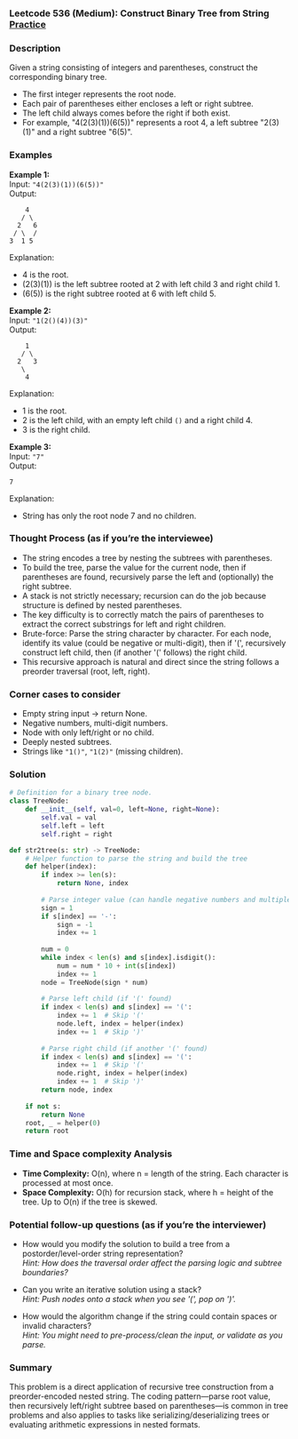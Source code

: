### Leetcode 536 (Medium): Construct Binary Tree from String [Practice](https://leetcode.com/problems/construct-binary-tree-from-string)

### Description  
Given a string consisting of integers and parentheses, construct the corresponding binary tree.  
- The first integer represents the root node.
- Each pair of parentheses either encloses a left or right subtree.
- The left child always comes before the right if both exist.
- For example, "4(2(3)(1))(6(5))" represents a root 4, a left subtree "2(3)(1)" and a right subtree "6(5)".

### Examples  

**Example 1:**  
Input: `"4(2(3)(1))(6(5))"`  
Output:  
```
    4
   / \
  2   6
 / \  /
3  1 5
```
Explanation:  
- 4 is the root.
- (2(3)(1)) is the left subtree rooted at 2 with left child 3 and right child 1.
- (6(5)) is the right subtree rooted at 6 with left child 5.

**Example 2:**  
Input: `"1(2()(4))(3)"`  
Output:  
```
    1
   / \
  2   3
   \
    4
```
Explanation:  
- 1 is the root.
- 2 is the left child, with an empty left child `()` and a right child 4.
- 3 is the right child.

**Example 3:**  
Input: `"7"`  
Output:  
```
7
```
Explanation:  
- String has only the root node 7 and no children.


### Thought Process (as if you’re the interviewee)  
- The string encodes a tree by nesting the subtrees with parentheses.
- To build the tree, parse the value for the current node, then if parentheses are found, recursively parse the left and (optionally) the right subtree.
- A stack is not strictly necessary; recursion can do the job because structure is defined by nested parentheses.
- The key difficulty is to correctly match the pairs of parentheses to extract the correct substrings for left and right children.
- Brute-force: Parse the string character by character. For each node, identify its value (could be negative or multi-digit), then if '(', recursively construct left child, then (if another '(' follows) the right child.
- This recursive approach is natural and direct since the string follows a preorder traversal (root, left, right).

### Corner cases to consider  
- Empty string input → return None.
- Negative numbers, multi-digit numbers.
- Node with only left/right or no child.
- Deeply nested subtrees.
- Strings like `"1()"`, `"1(2)"` (missing children).

### Solution

```python
# Definition for a binary tree node.
class TreeNode:
    def __init__(self, val=0, left=None, right=None):
        self.val = val
        self.left = left
        self.right = right

def str2tree(s: str) -> TreeNode:
    # Helper function to parse the string and build the tree
    def helper(index):
        if index >= len(s):
            return None, index
        
        # Parse integer value (can handle negative numbers and multiple digits)
        sign = 1
        if s[index] == '-':
            sign = -1
            index += 1
        
        num = 0
        while index < len(s) and s[index].isdigit():
            num = num * 10 + int(s[index])
            index += 1
        node = TreeNode(sign * num)
        
        # Parse left child (if '(' found)
        if index < len(s) and s[index] == '(':
            index += 1  # Skip '('
            node.left, index = helper(index)
            index += 1  # Skip ')'
        
        # Parse right child (if another '(' found)
        if index < len(s) and s[index] == '(':
            index += 1  # Skip '('
            node.right, index = helper(index)
            index += 1  # Skip ')'
        return node, index
    
    if not s:
        return None
    root, _ = helper(0)
    return root
```

### Time and Space complexity Analysis  

- **Time Complexity:** O(n), where n = length of the string. Each character is processed at most once.
- **Space Complexity:** O(h) for recursion stack, where h = height of the tree. Up to O(n) if the tree is skewed.

### Potential follow-up questions (as if you’re the interviewer)  

- How would you modify the solution to build a tree from a postorder/level-order string representation?  
  *Hint: How does the traversal order affect the parsing logic and subtree boundaries?*

- Can you write an iterative solution using a stack?  
  *Hint: Push nodes onto a stack when you see '(', pop on ')'.*

- How would the algorithm change if the string could contain spaces or invalid characters?  
  *Hint: You might need to pre-process/clean the input, or validate as you parse.*

### Summary
This problem is a direct application of recursive tree construction from a preorder-encoded nested string. The coding pattern—parse root value, then recursively left/right subtree based on parentheses—is common in tree problems and also applies to tasks like serializing/deserializing trees or evaluating arithmetic expressions in nested formats.
